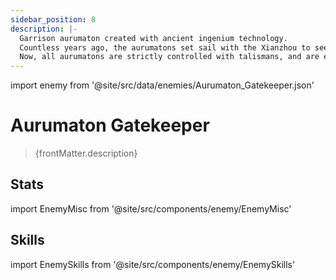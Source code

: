 ```yaml
---
sidebar_position: 8
description: |-
  Garrison aurumaton created with ancient ingenium technology.
  Countless years ago, the aurumatons set sail with the Xianzhou to seek divine recipes of immortality, and were tasked to oversee humanity and to aid humankind during warfare. However, after countless rebellions, they were finally overpowered by the Xianzhou natives.
  Now, all aurumatons are strictly controlled with talismans, and are employed to guard important places.
---
```


import enemy from '@site/src/data/enemies/Aurumaton_Gatekeeper.json'

# Aurumaton Gatekeeper
<blockquote>{frontMatter.description}</blockquote>

## Stats

import EnemyMisc from '@site/src/components/enemy/EnemyMisc'

<EnemyMisc enemy={enemy} variant={0} />

## Skills

import EnemySkills from '@site/src/components/enemy/EnemySkills'

<EnemySkills enemy={enemy} variant={0} />
